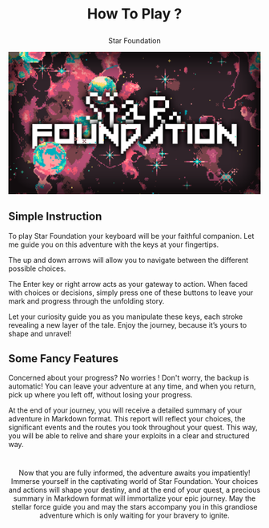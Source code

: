 # <p align="center">How To Play ?</p>

<p align="center">Star Foundation</p>

![Image](assets/logo/star_foundation_logo.png)

## Simple Instruction

To play Star Foundation your keyboard will be your faithful companion. Let me guide you on this adventure with the keys at your fingertips.

The up and down arrows will allow you to navigate between the different possible choices.

The Enter key or right arrow acts as your gateway to action. When faced with choices or decisions, simply press one of these buttons to leave your mark and progress through the unfolding story.

Let your curiosity guide you as you manipulate these keys, each stroke revealing a new layer of the tale. Enjoy the journey, because it’s yours to shape and unravel!

## Some Fancy Features

Concerned about your progress? No worries ! Don't worry, the backup is automatic! You can leave your adventure at any time, and when you return, pick up where you left off, without losing your progress.

At the end of your journey, you will receive a detailed summary of your adventure in Markdown format. This report will reflect your choices, the significant events and the routes you took throughout your quest. This way, you will be able to relive and share your exploits in a clear and structured way.

#

<center>

Now that you are fully informed, the adventure awaits you impatiently! Immerse yourself in the captivating world of Star Foundation. Your choices and actions will shape your destiny, and at the end of your quest, a precious summary in Markdown format will immortalize your epic journey. May the stellar force guide you and may the stars accompany you in this grandiose adventure which is only waiting for your bravery to ignite.

</center>
